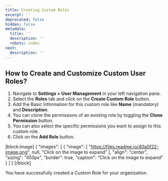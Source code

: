 ```yaml
---
title: Creating Custom Roles
excerpt: ''
deprecated: false
hidden: false
metadata:
  title: ''
  description: ''
  robots: index
next:
  description: ''
---
```

## How to Create and Customize Custom User Roles?

1. Navigate to **Settings > User Management** in your left navigation pane.
2. Select the **Roles** tab and click on the **Create Custom Role** button.
3. Add the Basic Information for this custom role like **Name** (mandatory) and **Description**. 
4. You can clone the permissions of an existing role by toggling the **Clone Permission** button.
5. You can also select the specific permissions you want to assign to this custom role. 
6. Click on the **Add Role** button.

[block:image]
{
  "images": [
    {
      "image": [
        "https://files.readme.io/40a0f22-image.png",
        null,
        "Click on the image to expand"
      ],
      "align": "center",
      "sizing": "450px",
      "border": true,
      "caption": "Click on the image to expand"
    }
  ]
}
[/block]


You have successfully created a Custom Role for your organization.